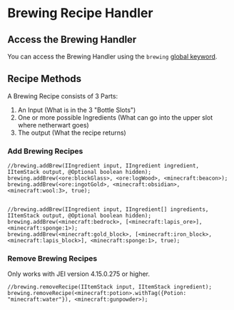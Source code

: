 # Brewing Recipe Handler

## Access the Brewing Handler
You can access the Brewing Handler using the `brewing` [global keyword](/Vanilla/Global_Functions/).

## Recipe Methods

A Brewing Recipe consists of 3 Parts:

1. An Input (What is in the 3 "Bottle Slots")
2. One or more possible Ingredients (What can go into the upper slot where netherwart goes)
3. The output (What the recipe returns)

### Add Brewing Recipes

```
//brewing.addBrew(IIngredient input, IIngredient ingredient, IItemStack output, @Optional boolean hidden);
brewing.addBrew(<ore:blockGlass>, <ore:logWood>, <minecraft:beacon>);
brewing.addBrew(<ore:ingotGold>, <minecraft:obsidian>, <minecraft:wool:3>, true);


//brewing.addBrew(IIngredient input, IIngredient[] ingredients, IItemStack output, @Optional boolean hidden);
brewing.addBrew(<minecraft:bedrock>, [<minecraft:lapis_ore>], <minecraft:sponge:1>);
brewing.addBrew(<minecraft:gold_block>, [<minecraft:iron_block>, <minecraft:lapis_block>], <minecraft:sponge:1>, true);
```


### Remove Brewing Recipes

Only works with JEI version 4.15.0.275 or higher.

```
//brewing.removeRecipe(IItemStack input, IItemStack ingredient);
brewing.removeRecipe(<minecraft:potion>.withTag({Potion: "minecraft:water"}), <minecraft:gunpowder>);
```
